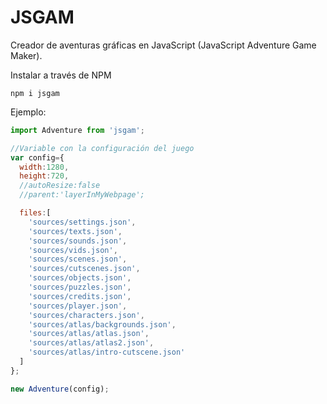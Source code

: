 # JSGAM
Creador de aventuras gráficas en JavaScript (JavaScript Adventure Game Maker).

Instalar a través de NPM

```
npm i jsgam
```
Ejemplo:
```javascript
import Adventure from 'jsgam';

//Variable con la configuración del juego
var config={
  width:1280,
  height:720,
  //autoResize:false
  //parent:'layerInMyWebpage';

  files:[
    'sources/settings.json',
    'sources/texts.json',
    'sources/sounds.json',
    'sources/vids.json',
    'sources/scenes.json',
    'sources/cutscenes.json',
    'sources/objects.json',
    'sources/puzzles.json',
    'sources/credits.json',
    'sources/player.json',
    'sources/characters.json',
    'sources/atlas/backgrounds.json',
    'sources/atlas/atlas.json',
    'sources/atlas/atlas2.json',
    'sources/atlas/intro-cutscene.json'
  ]
};

new Adventure(config);
```
